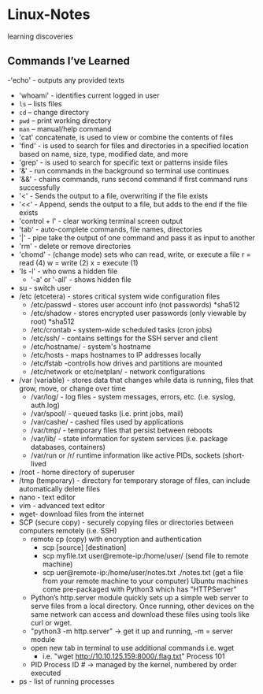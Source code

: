 # Linux-Notes
learning discoveries 
## Commands I’ve Learned

-'echo' - outputs any provided texts 
- 'whoami' - identifies current logged in user 
- `ls` – lists files
- `cd` – change directory
- `pwd` – print working directory
- `man` – manual/help command
- 'cat' concatenate, is used to view or combine the contents of files 
- 'find' - is used to search for files and directories in a specified location based on name, size, type, modified date, and more 
- 'grep' - is used to search for specific text or patterns inside files
- '&' - run commands in the background so terminal use continues
- '&&' - chains commands, runs second command if first command runs successfully
- '<' - Sends the output to a file, overwriting if the file exists
- '<<' - Append, sends the output to a file, but adds to the end if the file exists
- 'control + l' - clear working terminal screen output
- 'tab' - auto-complete commands, file names, directories
- '|' - pipe take the output of one command and pass it as input to another
- 'rm' - delete or remove directories
- 'chomd' - (change mode) sets who can read, write, or execute a file
    r = read (4)
    w = write (2)
    x = execute (1)
- 'ls -l' - who owns a hidden file
    - '-a' or '-all' - shows hidden file 
- su - switch user
- /etc (etcetera) - stores critical system wide configuration files
    - /etc/passwd - stores user account info (not passwords) *sha512
    - /etc/shadow - stores encrypted user passwords (only viewable by root) *sha512
    - /etc/crontab - system-wide scheduled tasks (cron jobs)
    - /etc/ssh/ - contains settings for the SSH server and client
    - /etc/hostname/ - system's hostname
    - /etc/hosts - maps hostnames to IP addresses locally
    - /etc/fstab -controlls how drives and partitions are mounted
    - /etc/network or etc/netplan/ - network configurations
 - /var (variable) - stores data that changes while data is running, files that grow, move, or change over time
    - /var/log/ - log files - system messages, errors, etc. (i.e. syslog, auth.log)
    - /var/spool/ - queued tasks (i.e. print jobs, mail)
    - /var/cashe/ - cashed files used by applications
    - /var/tmp/ -  temporary files that persist between reboots
    - /var/lib/ - state information for system services (i.e. package databases, containers)
    - /var/run or /r/ runtime information like active PIDs, sockets (short-lived
- /root - home directory of superuser
- /tmp (temporary) - directory for temporary storage of files, can include automatically delete files 
- nano - text editor
- vim - advanced text editor
- wget- download files from the internet
- SCP (secure copy) - securely copying files or directories between computers remotely (i.e. SSH) 
    - remote cp (copy) with encryption and authentication 
        - scp [source] [destination]
        - scp myfile.txt user@remote-ip:/home/user/ (send file to remote machine)
        - scp uer@remote-ip:/home/user/notes.txt ./notes.txt (get a file from your remote machine to your computer)
Ubuntu machines come pre-packaged with Python3 which has "HTTPServer"
    - Python’s http.server module quickly sets up a simple web server to serve files from a local directory. Once running, other devices on the same network can access and download these files using tools like curl or wget.
    - "python3 -m  http.server" -> get it up and running, -m = server module
    - open new tab in terminal to use additional commands i.e. wget
        - i.e. "wget http://10.10.125.159:8000/.flag.txt"
Process 101
    - PID Process ID # -> managed by the kernel, numbered by order executed 
- ps - list of running processes 

